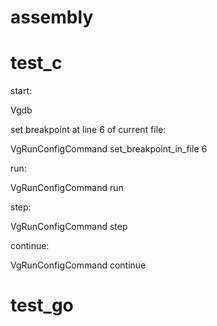 # assembly

# test_c

start:

Vgdb

set breakpoint at line 6 of current file:

VgRunConfigCommand set_breakpoint_in_file 6

run:

VgRunConfigCommand run

step:

VgRunConfigCommand step

continue:

VgRunConfigCommand continue

# test_go





